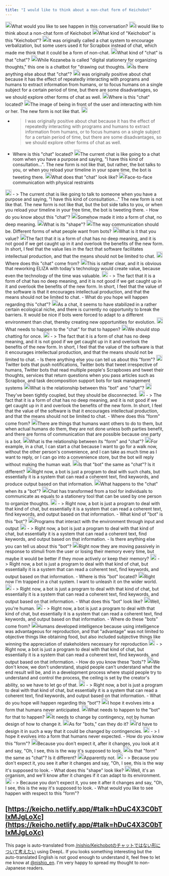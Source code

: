```yaml
---
title: "I would like to think about a non-chat form of Keichobot"
---
```



<img src='https://scrapbox.io/api/pages/nishio/kei/icon' alt='/nishio/kei.icon' height="19.5"/>What would you like to see happen in this conversation?
<img src='https://scrapbox.io/api/pages/nishio/human/icon' alt='/nishio/human.icon' height="19.5"/>I would like to think about a non-chat form of Keichobot
<img src='https://scrapbox.io/api/pages/nishio/kei/icon' alt='/nishio/kei.icon' height="19.5"/>What kind of "Keichobot" is this "Keichobot"?
<img src='https://scrapbox.io/api/pages/nishio/human/icon' alt='/nishio/human.icon' height="19.5"/>It was originally called a chat system to encourage verbalization, but some users used it for Scrapbox instead of chat, which made me think that it could be a form of non-chat.
<img src='https://scrapbox.io/api/pages/nishio/kei/icon' alt='/nishio/kei.icon' height="19.5"/>What kind of "chat" is that "chat"?
<img src='https://scrapbox.io/api/pages/nishio/human/icon' alt='/nishio/human.icon' height="19.5"/>While Kozaneba is called "digital stationery for organizing thoughts," this one is a chatbot for "drawing out thoughts.
<img src='https://scrapbox.io/api/pages/nishio/kei/icon' alt='/nishio/kei.icon' height="19.5"/>Is there anything else about that "chat"?
<img src='https://scrapbox.io/api/pages/nishio/human/icon' alt='/nishio/human.icon' height="19.5"/>I was originally positive about chat because it has the effect of repeatedly interacting with programs and humans to extract information from humans, or to focus humans on a single subject for a certain period of time, but there are some disadvantages, so we should explore other forms of chat as well.
<img src='https://scrapbox.io/api/pages/nishio/kei/icon' alt='/nishio/kei.icon' height="19.5"/>Where is this "chat" located?
<img src='https://scrapbox.io/api/pages/nishio/human/icon' alt='/nishio/human.icon' height="19.5"/>The image of being in front of the user and interacting with him or her. The new form is not like that.
<img src='https://scrapbox.io/api/pages/nishio/kei/icon' alt='/nishio/kei.icon' height="19.5"/>
- >  I was originally positive about chat because it has the effect of repeatedly interacting with programs and humans to extract information from humans, or to focus humans on a single subject for a certain period of time, but there are some disadvantages, so we should explore other forms of chat as well.
- Where is this "chat" located?
<img src='https://scrapbox.io/api/pages/nishio/human/icon' alt='/nishio/human.icon' height="19.5"/>The current chat is like going to a chat room when you have a purpose and saying, "I have this kind of consultation...". The new form is not like that, but rather, the bot talks to you, or when you reload your timeline in your spare time, the bot is tweeting there.
<img src='https://scrapbox.io/api/pages/nishio/kei/icon' alt='/nishio/kei.icon' height="19.5"/>What does that "chat" look like?
<img src='https://scrapbox.io/api/pages/nishio/human/icon' alt='/nishio/human.icon' height="19.5"/>Face-to-face communication with physical restraints
<img src='https://scrapbox.io/api/pages/nishio/kei/icon' alt='/nishio/kei.icon' height="19.5"/>
- >  The current chat is like going to talk to someone when you have a purpose and saying, "I have this kind of consultation..." The new form is not like that. The new form is not like that, but the bot side talks to you, or when you reload your timeline in your free time, the bot is tweeting there.
- How do you know about this "chat"?
<img src='https://scrapbox.io/api/pages/nishio/human/icon' alt='/nishio/human.icon' height="19.5"/>Somehow made it into a form of chat, no deep meaning.
<img src='https://scrapbox.io/api/pages/nishio/kei/icon' alt='/nishio/kei.icon' height="19.5"/>What is its "shape"?
<img src='https://scrapbox.io/api/pages/nishio/human/icon' alt='/nishio/human.icon' height="19.5"/>The way communication should be. Different forms of what people want from bots?
<img src='https://scrapbox.io/api/pages/nishio/kei/icon' alt='/nishio/kei.icon' height="19.5"/>What is it that you value?
<img src='https://scrapbox.io/api/pages/nishio/human/icon' alt='/nishio/human.icon' height="19.5"/>The fact that it is a form of chat has no deep meaning, and it is not good if we get caught up in it and overlook the benefits of the new form. In short, I feel that the value lies in the fact that software facilitates intellectual production, and that the means should not be limited to chat.
<img src='https://scrapbox.io/api/pages/nishio/kei/icon' alt='/nishio/kei.icon' height="19.5"/>Where does this "chat" come from?
<img src='https://scrapbox.io/api/pages/nishio/human/icon' alt='/nishio/human.icon' height="19.5"/>This is rather clear, and it is obvious that reworking ELIZA with today's technology would create value, because even the technology of the time was valuable.
<img src='https://scrapbox.io/api/pages/nishio/kei/icon' alt='/nishio/kei.icon' height="19.5"/>
- >  The fact that it is a form of chat has no deep meaning, and it is not good if we get caught up in it and overlook the benefits of the new form. In short, I feel that the value of the software is that it encourages intellectual production, and that the means should not be limited to chat.
- What do you hope will happen regarding this "chat"?
<img src='https://scrapbox.io/api/pages/nishio/human/icon' alt='/nishio/human.icon' height="19.5"/>As a chat, it seems to have stabilized in a rather certain ecological niche, and there is currently no opportunity to break the barriers. It would be nice if bots were forced to adapt to a different environment than chat, thereby creating new opportunities for evolution.
<img src='https://scrapbox.io/api/pages/nishio/kei/icon' alt='/nishio/kei.icon' height="19.5"/>What needs to happen to the "chat" for that to happen?
<img src='https://scrapbox.io/api/pages/nishio/human/icon' alt='/nishio/human.icon' height="19.5"/>We should stop chatting for once.
<img src='https://scrapbox.io/api/pages/nishio/kei/icon' alt='/nishio/kei.icon' height="19.5"/>
- >  The fact that it is a form of chat has no deep meaning, and it is not good if we get caught up in it and overlook the benefits of the new form. In short, I feel that the value of the software is that it encourages intellectual production, and that the means should not be limited to chat.
- Is there anything else you can tell us about this "form"?
<img src='https://scrapbox.io/api/pages/nishio/human/icon' alt='/nishio/human.icon' height="19.5"/>Twitter bots that push notifications, Twitter bots that tweet irrespective of humans, Twitter bots that read multiple people's Scrapboxes and tweet their thoughts, services that return questions when you pass articles such as Scrapbox, and task decomposition support bots for task management systems
<img src='https://scrapbox.io/api/pages/nishio/kei/icon' alt='/nishio/kei.icon' height="19.5"/>What is the relationship between this "bot" and "chat"?
<img src='https://scrapbox.io/api/pages/nishio/human/icon' alt='/nishio/human.icon' height="19.5"/>They've been tightly coupled, but they should be disconnected.
<img src='https://scrapbox.io/api/pages/nishio/kei/icon' alt='/nishio/kei.icon' height="19.5"/>
- >  The fact that it is a form of chat has no deep meaning, and it is not good if we get caught up in it and overlook the benefits of the new form. In short, I feel that the value of the software is that it encourages intellectual production, and that the means should not be limited to chat.
- Where does this "form" come from?
<img src='https://scrapbox.io/api/pages/nishio/human/icon' alt='/nishio/human.icon' height="19.5"/>There are things that humans want others to do to them, but when actual humans do them, they are not done unless both parties benefit, and there are forms of communication that are possible because one party is a bot.
<img src='https://scrapbox.io/api/pages/nishio/kei/icon' alt='/nishio/kei.icon' height="19.5"/>What is the relationship between its "form" and "chat"?
<img src='https://scrapbox.io/api/pages/nishio/human/icon' alt='/nishio/human.icon' height="19.5"/>For example, in a chat, I can start a chat because I want to go for a walk now, without the other person's convenience, and I can take as much time as I want to reply, or I can go into a convenience store, but the bot will reply without making the human wait.
<img src='https://scrapbox.io/api/pages/nishio/kei/icon' alt='/nishio/kei.icon' height="19.5"/>Is that "bot" the same as "chat"? Is it different?
<img src='https://scrapbox.io/api/pages/nishio/human/icon' alt='/nishio/human.icon' height="19.5"/>Right now, a bot is just a program to deal with such chats, but essentially it is a system that can read a coherent text, find keywords, and produce output based on that information.
<img src='https://scrapbox.io/api/pages/nishio/kei/icon' alt='/nishio/kei.icon' height="19.5"/>What happens to the "chat" when its a "bot"?
<img src='https://scrapbox.io/api/pages/nishio/human/icon' alt='/nishio/human.icon' height="19.5"/>Chat has transformed from a tool for individuals to communicate as equals to a stationery tool that can be used by one person to organize thoughts.
<img src='https://scrapbox.io/api/pages/nishio/kei/icon' alt='/nishio/kei.icon' height="19.5"/>
- >  Right now, a bot is just a program to deal with that kind of chat, but essentially it is a system that can read a coherent text, find keywords, and output based on that information.
- What kind of "bot" is this "bot"?
<img src='https://scrapbox.io/api/pages/nishio/human/icon' alt='/nishio/human.icon' height="19.5"/>Programs that interact with the environment through input and output
<img src='https://scrapbox.io/api/pages/nishio/kei/icon' alt='/nishio/kei.icon' height="19.5"/>
- >  Right now, a bot is just a program to deal with that kind of chat, but essentially it is a system that can read a coherent text, find keywords, and output based on that information.
- Is there anything else you can tell us about this "bot"?
<img src='https://scrapbox.io/api/pages/nishio/human/icon' alt='/nishio/human.icon' height="19.5"/>Right now they are moving passively in response to stimuli from the user or losing their memory every time, but maybe it would be better if they move actively or keep their memory?
<img src='https://scrapbox.io/api/pages/nishio/kei/icon' alt='/nishio/kei.icon' height="19.5"/>
- >  Right now, a bot is just a program to deal with that kind of chat, but essentially it is a system that can read a coherent text, find keywords, and output based on that information.
- Where is this "bot" located?
<img src='https://scrapbox.io/api/pages/nishio/human/icon' alt='/nishio/human.icon' height="19.5"/>Right now I'm trapped in a chat system. I want to unleash it on the wider world.
<img src='https://scrapbox.io/api/pages/nishio/kei/icon' alt='/nishio/kei.icon' height="19.5"/>
- >  Right now, a bot is just a program to deal with that kind of chat, but essentially it is a system that can read a coherent text, find keywords, and output based on that information.
- What does this "bot" look like?
<img src='https://scrapbox.io/api/pages/nishio/human/icon' alt='/nishio/human.icon' height="19.5"/>Well, you're human.
<img src='https://scrapbox.io/api/pages/nishio/kei/icon' alt='/nishio/kei.icon' height="19.5"/>
- >  Right now, a bot is just a program to deal with that kind of chat, but essentially it is a system that can read a coherent text, find keywords, and output based on that information.
- Where do these "bots" come from?
<img src='https://scrapbox.io/api/pages/nishio/human/icon' alt='/nishio/human.icon' height="19.5"/>Humans developed intelligence because using intelligence was advantageous for reproduction, and that "advantage" was not limited to objective things like obtaining food, but also included subjective things like winning the appreciation of stakeholders necessary for reproduction
<img src='https://scrapbox.io/api/pages/nishio/kei/icon' alt='/nishio/kei.icon' height="19.5"/>
- >  Right now, a bot is just a program to deal with that kind of chat, but essentially it is a system that can read a coherent text, find keywords, and output based on that information.
- How do you know these "bots"?
<img src='https://scrapbox.io/api/pages/nishio/human/icon' alt='/nishio/human.icon' height="19.5"/>We don't know, we don't understand, stupid people can't understand what the end result will be, and in a development process where stupid people try to understand and control the process, the ceiling is set by the creator's ability, so we have to let go of that.
<img src='https://scrapbox.io/api/pages/nishio/kei/icon' alt='/nishio/kei.icon' height="19.5"/>
- >  Right now, a bot is just a program to deal with that kind of chat, but essentially it is a system that can read a coherent text, find keywords, and output based on that information.
- What do you hope will happen regarding this "bot"?
<img src='https://scrapbox.io/api/pages/nishio/human/icon' alt='/nishio/human.icon' height="19.5"/>I hope it evolves into a form that humans never anticipated.
<img src='https://scrapbox.io/api/pages/nishio/kei/icon' alt='/nishio/kei.icon' height="19.5"/>What needs to happen to the "bot" for that to happen?
<img src='https://scrapbox.io/api/pages/nishio/human/icon' alt='/nishio/human.icon' height="19.5"/>It needs to change by contingency, not by human design of how to change it.
<img src='https://scrapbox.io/api/pages/nishio/kei/icon' alt='/nishio/kei.icon' height="19.5"/>As for "bots," can they do it?
<img src='https://scrapbox.io/api/pages/nishio/human/icon' alt='/nishio/human.icon' height="19.5"/>I'd have to design it in such a way that it could be changed by contingencies.
<img src='https://scrapbox.io/api/pages/nishio/kei/icon' alt='/nishio/kei.icon' height="19.5"/>
- >  I hope it evolves into a form that humans never expected.
- How do you know this "form"?
<img src='https://scrapbox.io/api/pages/nishio/human/icon' alt='/nishio/human.icon' height="19.5"/>Because you don't expect it, after it changes, you look at it and say, "Oh, I see, this is the way it's supposed to look.
<img src='https://scrapbox.io/api/pages/nishio/kei/icon' alt='/nishio/kei.icon' height="19.5"/>Is that "form" the same as "chat"? Is it different?
<img src='https://scrapbox.io/api/pages/nishio/human/icon' alt='/nishio/human.icon' height="19.5"/>Apparently not.
<img src='https://scrapbox.io/api/pages/nishio/kei/icon' alt='/nishio/kei.icon' height="19.5"/>
- >  Because you don't expect it, you see it after it changes and say, "Oh, I see, this is the way it's supposed to look.
- What does this "shape" look like?
<img src='https://scrapbox.io/api/pages/nishio/human/icon' alt='/nishio/human.icon' height="19.5"/>Well, it's an organism, and we'll know after it changes if it can adapt to its environment.
<img src='https://scrapbox.io/api/pages/nishio/kei/icon' alt='/nishio/kei.icon' height="19.5"/>
- >  Because you don't expect it, you see it after it changes and say, "Oh, I see, this is the way it's supposed to look.
- What would you like to see happen with respect to this "form"?

[https://keicho.netlify.app/#talk=hDuC4X3C0bTlxMJgLoXc](https://keicho.netlify.app/#talk=hDuC4X3C0bTlxMJgLoXc)
---
This page is auto-translated from [/nishio/Keichobotのチャットではない形について考えたい](https://scrapbox.io/nishio/Keichobotのチャットではない形について考えたい) using DeepL. If you looks something interesting but the auto-translated English is not good enough to understand it, feel free to let me know at [@nishio_en](https://twitter.com/nishio_en). I'm very happy to spread my thought to non-Japanese readers.